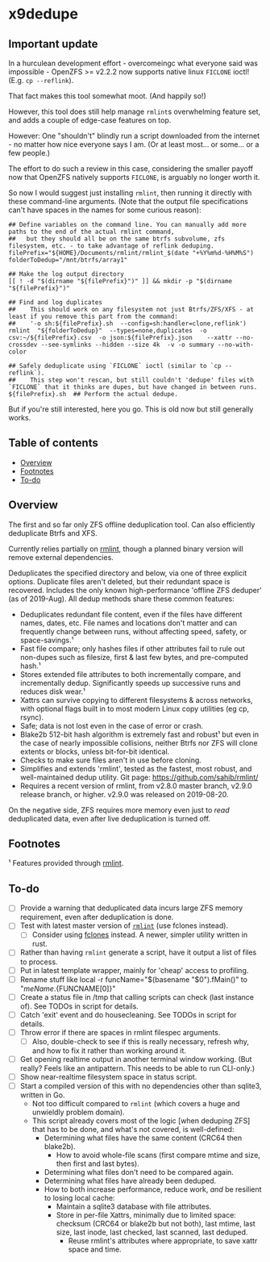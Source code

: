 # x9dedupe<!-- omit in TOC -->

## Important update 

In a hurculean development effort - overcomeingc what everyone said was impossible - OpenZFS >= v2.2.2 now supports native linux `FICLONE` ioctl! (E.g. `cp --reflink`).

That fact makes this tool somewhat moot. (And happily so!)

However, this tool does still help manage `rmlint`s overwhelming feature set, and adds a couple of edge-case features on top.

However: One "shouldn't" blindly run a script downloaded from the internet - no matter how nice everyone says I am. (Or at least most... or some... or a few people.) 

The effort to do such a review in this case, considering the smaller payoff now that OpenZFS natively supports `FICLONE`, is arguably no longer worth it. 

So now I would suggest just installing `rmlint`, then running it directly with these command-line arguments. (Note that the output file specifications can't have spaces in the names for some curious reason):

~~~
## Define variables on the command line. You can manually add more paths to the end of the actual rmlint command,
##   but they should all be on the same btrfs subvolume, zfs filesystem, etc. - to take advantage of reflink deduping.
filePrefix="${HOME}/Documents/rmlint/rmlint_$(date "+%Y%m%d-%H%M%S")
folderToDedup="/mnt/btrfs/array1" 

## Make the log output directory
[[ ! -d "$(dirname "${filePrefix}")" ]] && mkdir -p "$(dirname "${filePrefix}")"

## Find and log duplicates
##    This should work on any filesystem not just Btrfs/ZFS/XFS - at least if you remove this part from the command:
##    '-o sh:${filePrefix}.sh  --config=sh:handler=clone,reflink')
rmlint  "${folderToDedup}"  --types=none,duplicates  -o csv:~/${filePrefix}.csv  -o json:${filePrefix}.json    --xattr --no-crossdev --see-symlinks --hidden --size 4k  -v -o summary --no-with-color

## Safely deduplicate using `FICLONE` ioctl (similar to `cp --reflink`).
##    This step won't rescan, but still couldn't 'dedupe' files with `FICLONE` that it thinks are dupes, but have changed in between runs.
${filePrefix}.sh  ## Perform the actual dedupe. 
~~~

But if you're still interested, here you go. This is old now but still generally works.

## Table of contents<!-- omit in TOC -->

- [Overview](#overview)
- [Footnotes](#footnotes)
- [To-do](#to-do)

## Overview

The first and so far only ZFS offline deduplication tool. Can also efficiently deduplicate Btrfs and XFS.

Currently relies partially on [rmlint](https://github.com/sahib/rmlint), though a planned binary version will remove external dependencies.

Deduplicates the specified directory and below, via one of three explicit options. Duplicate files aren't deleted, but their redundant space is recovered. Includes the only known high-performance 'offline ZFS deduper' (as of 2019-Aug). All dedup methods share these common features:

- Deduplicates redundant file content, even if the files have different names, dates, etc. File names and locations don't matter and can frequently change between runs, without affecting speed, safety, or space-savings.¹
- Fast file compare; only hashes files if other attributes fail to rule out non-dupes such as filesize, first & last few bytes, and pre-computed hash.¹
- Stores extended file attributes to both incrementally compare, and incrementally dedup. Significantly speeds up successive runs and reduces disk wear.¹
- Xattrs can survive copying to different filesystems & across networks, with optional flags built in to most modern Linux copy utilities (eg cp, rsync).
- Safe; data is not lost even in the case of error or crash.
- Blake2b 512-bit hash algorithm is extremely fast and robust¹ but even in the case of nearly impossible collisions, neither Btrfs nor ZFS will clone extents or blocks, unless bit-for-bit identical.
- Checks to make sure files aren't in use before cloning.
- Simplifies and extends 'rmlint', tested as the fastest, most robust, and well-maintained dedup utility. Git page: https://github.com/sahib/rmlint/
- Requires a recent version of rmlint, from v2.8.0 master branch, v2.9.0 release branch, or higher. v2.9.0 was released on 2019-08-20.

On the negative side, ZFS requires more memory even just to *read* deduplicated data, even after live deduplication is turned off.

## Footnotes

¹ Features provided through [rmlint](https://github.com/sahib/rmlint).

## To-do

- [ ] Provide a warning that deduplicated data incurs large ZFS memory requirement, even after deduplication is done.
- [ ] Test with latest master version of [`rmlint`](https://github.com/sahib/rmlint) (use fclones instead).
    - [ ] Consider using [fclones](https://github.com/pkolaczk/fclones) instead. A newer, simpler utility written in rust.
- [ ] Rather than having `rmlint` generate a script, have it output a list of files to process.
- [ ] Put in latest template wrapper, mainly for 'cheap' access to profiling.
- [ ] Rename stuff like local -r funcName="$(basename "$0").fMain()" to "${meName}.${FUNCNAME[0]}"
- [ ] Create a status file in /tmp that calling scripts can check (last instance of). See TODOs in script for details.
- [ ] Catch 'exit' event and do housecleaning. See TODOs in script for details.
- [ ] Throw error if there are spaces in rmlint filespec arguments.
  - [ ] Also, double-check to see if this is really necessary, refresh why, and how to fix it rather than working around it.
- [ ] Get opening realtime output in another terminal window working. (But really? Feels like an antipattern. This needs to be able to run CLI-only.)
- [ ] Show near-realtime filesystem space in status script.
- [ ] Start a compiled version of this with no dependencies other than sqlite3, written in Go.
  - Not too difficult compared to `rmlint` (which covers a huge and unwieldly problem domain).
  - This script already covers most of the logic [when deduping ZFS] that has to be done, and what's not covered, is well-defined:
    - Determining what files have the same content (CRC64 then blake2b).
      - How to avoid whole-file scans (first compare mtime and size, then first and last bytes).
    - Determining what files don't need to be compared again.
    - Determining what files have already been deduped.
    - How to both increase performance, reduce work, _and_ be resilient to losing local cache:
      - Maintain a sqlite3 database with file attributes.
      - Store in per-file Xattrs, minimally due to limited space: checksum (CRC64 or blake2b but not both), last mtime, last size, last inode, last checked, last scanned, last deduped.
        - Reuse rmlint's attributes where appropriate, to save xattr space and time.
